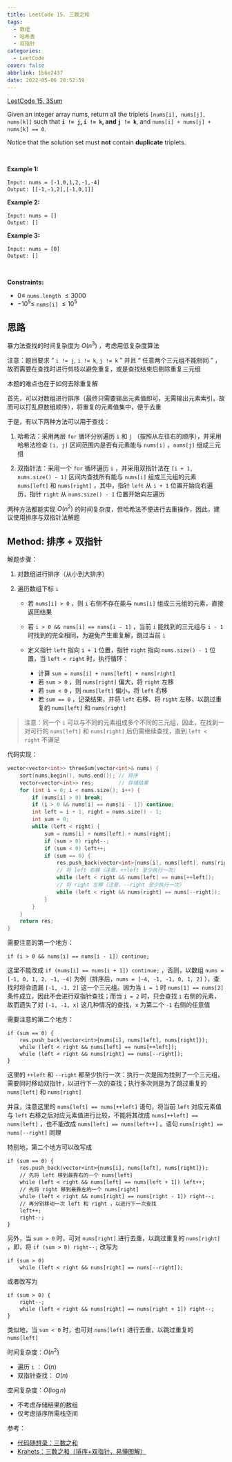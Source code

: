 ```yaml
---
title: LeetCode 15. 三数之和
tags:
  - 数组
  - 哈希表
  - 双指针
categories:
  - LeetCode
cover: false
abbrlink: 1b6e2437
date: 2022-05-06 20:52:59
---
```


[LeetCode 15. 3Sum](https://leetcode-cn.com/problems/3sum/)

Given an integer array nums, return all the triplets `[nums[i], nums[j], nums[k]]` such that **`i != j`, `i != k`, and `j != k`**, and `nums[i] + nums[j] + nums[k] == 0`.

Notice that the solution set must **not** contain **duplicate** triplets.

 

**Example 1:**

    Input: nums = [-1,0,1,2,-1,-4]
    Output: [[-1,-1,2],[-1,0,1]]

**Example 2:**

    Input: nums = []
    Output: []

**Example 3:**

    Input: nums = [0]
    Output: []
 

**Constraints:**

 - $0 \le$ `nums.length` $\le 3000$
 - $- 10^5 \le$ `nums[i]` $\le 10^5$


## 思路

暴力法查找的时间复杂度为 $O(n^3)$ ，考虑用低复杂度算法

注意：题目要求 “ `i != j`, `i != k`, `j != k` ” 并且 “ 任意两个三元组不能相同 ” ，故而需要在查找时进行剪枝以避免重复，或是查找结束后剔除重复三元组

本题的难点也在于如何去除重复解

首先，可以对数组进行排序（最终只需要输出元素值即可，无需输出元素索引，故而可以打乱原数组顺序），将重复的元素值集中，便于去重

于是，有以下两种方法可以用于查找：

1. 哈希法：采用两层 `for` 循环分别遍历 `i` 和 `j` （按照从左往右的顺序），并采用哈希法检查 `[i, j]` 区间范围内是否有元素能与 `nums[i]` ，`nums[j]` 组成三元组

2. 双指针法：采用一个 `for` 循环遍历 `i` ，并采用双指针法在 `[i + 1, nums.size() - 1]` 区间内查找所有能与 `nums[i]` 组成三元组的元素 `nums[left]` 和 `nums[right]` ，其中，指针 `left` 从 `i + 1` 位置开始向右遍历，指针 `right` 从 `nums.size() - 1` 位置开始向左遍历

两种方法都能实现 $O(n^2)$ 的时间复杂度，但哈希法不便进行去重操作，因此，建议使用排序与双指针法解题


[^_^]: 哈希法被注释掉了

    ## Method 1: 排序 + 哈希法

    两层 `for` 循环遍历 `nums[i]` 和 `nums[j]` ，并使用哈希法来确定 `[i, j]` 区间内是否存在值为 `- nums[i] - nums[j]` 的元素

    注意去重

    ```cpp
    vector<vector<int>> threeSum(vector<int>& nums) {
        vector<vector<int>> ans;            // 存放结果
        sort(nums.begin(), nums.end());     // 排序
        // 寻找满足条件的三元组
        for (int i = 0; i < nums.size(); i++) { // 判断 i 右侧元素是否能与 nums[i] 组成三元组
            if (nums[i] > 0) // 最小值大于 0， 不存在可行的三元组
                break;
            if (i > 0 && nums[i] == nums[i - 1]) // nums[i] 与 nums[i - 1] 重复，应跳过（似乎这里也存在某些坑）
                continue;
            unordered_set<int> set;
            for (int j = i + 1; j < nums.size(); j++) { // 判断 i 与 j 之间是否有元素能够与 nums[i] , nums[j] 形成三元组
                if (j > i + 2 && nums[j] == nums[j - 1] && nums[j - 1] == nums[j - 2]) // nums[j] 与 nums[j - 1] , nums[j - 2] 重复，跳过
                    continue;
                int temp = 0 - nums[i] - nums[j];
                if (set.find(temp) != set.end()) {
                    ans.push_back({nums[i], temp, nums[j]});
                    set.erase(temp);
                }
                else
                    set.insert(nums[j]);
            }
        }
        return ans;
    }
    ```

    有几个地方没弄明白

    第一个地方：

        if (j > i + 2 && nums[j] == nums[j - 2])
            continue;
        // nums[j] == nums[j - 2] 等价于 nums[j] == nums[j - 1] && nums[j - 1] == nums[j - 2]

    第二个地方：

        if (set.find(temp) != set.end()) {
            ans.push_back({nums[i], temp, nums[j]});
            set.erase(temp);
        }
        else
            set.insert(nums[j]);

    将第一个地方改为 `if(j > i + 2 && nums[j] == nums[j - 1]) continue;`  时，出现以下结果：

    ![](LeetCode15-三数之和/1.png)

    这是因为，当 `j = 3` 时 `nums[j] == nums[j - 1]` ，执行 `continue` ，跳过了对 `(x, 1, 1)` 的查找

    第二个地方，做以下考虑：
    - 当 `if` 条件满足时，已经确定 `nums[i]` , `temp` 可以和 `nums[j]` 组成三元组，因此  `nums[i]` , `temp` 不可能再跟 `j` 右侧元素组成满足条件的三元组（最终结果不能包含重复的三元组），故而将 `temp` 从 `set` 中剔除
    - 当 `if` 条件不满足时，未找到能与 `nums[i]` , `nums[j]` 组成三元组的 `temp` ，为了能在 `j` 右侧继续寻找满足条件的 `temp` ，需要将 `nums[j]` 插入到 `set` 当中，以使得当前的 `nums[j]` 能被容纳在 `j` 右移之后的查找范围内（即，将当前 `nums[j]` 作为后续的 `j` 所能够查找到的 `temp` 的一个可能值） 

    将第二个地方的 `set.erase(temp);` 删除以后，出现以下情况：

    ![](LeetCode15-三数之和/2.png)

    这是因为，当 `j = 3` 时找到了第一个三元组 `[-2,0,2]` 但未将 `0` 从 `set` 中剔除，而当 `j` 右移一位后，条件 `nums[j] == nums[j - 2]` 不满足，`j = 4` 时也重新在 `set` 中查找到了 `0` （刚好与第一个地方联系上了）

    这里边的细节也太细了吧。。弃了弃了。。

    时间复杂度：$O(n^2)$

    空间复杂度：$O(\log{n})$，这里仅考虑了排序的空间复杂度 $O(\log{n})$ ，忽略了储存结果的空间


## Method: 排序 + 双指针

解题步骤：

1. 对数组进行排序（从小到大排序）

2. 遍历数组下标 `i`

     - 若 `nums[i] > 0` ，则 `i` 右侧不存在能与 `nums[i]` 组成三元组的元素，直接返回结果

     - 若 `i > 0 && nums[i] == nums[i - 1]` ，当前 `i` 能找到的三元组与 `i - 1` 时找到的完全相同，为避免产生重复解，跳过当前 `i`

     - 定义指针 `left` 指向 `i + 1` 位置，指针 `right` 指向 `nums.size() - 1` 位置，当 `left < right` 时，执行循环：
       - 计算 `sum = nums[i] + nums[left] + nums[right]`
       - 若 `sum > 0` ，则 `nums[right]` 偏大，将 `right` 左移
       - 若 `sum < 0` ，则 `nums[left]` 偏小，将 `left` 右移
       - 若 `sum == 0` ，记录结果，并将 `left` 右移、将 `right` 左移，以跳过重复的 `nums[left]` 和 `nums[right]`


> 注意：同一个 `i` 可以与不同的元素组成多个不同的三元组，因此，在找到一对可行的 `nums[left]` 和 `nums[right]` 后仍需继续查找，直到 `left < right` 不满足

代码实现：

```cpp
vector<vector<int>> threeSum(vector<int>& nums) {
    sort(nums.begin(), nums.end()); // 排序
    vector<vector<int>> res;        // 存储结果
    for (int i = 0; i < nums.size(); i++) {
        if (nums[i] > 0) break;
        if (i > 0 && nums[i] == nums[i - 1]) continue;
        int left = i + 1, right = nums.size() - 1;
        int sum = 0;
        while (left < right) {
            sum = nums[i] + nums[left] + nums[right];
            if (sum > 0) right--;
            if (sum < 0) left++;
            if (sum == 0) {
                res.push_back(vector<int>{nums[i], nums[left], nums[right]});
                // 将 left 右移（注意，++left 至少执行一次）
                while (left < right && nums[left] == nums[++left]);
                // 将 right 左移（注意，--right 至少执行一次）
                while (left < right && nums[right] == nums[--right]);
            }
        }
    }
    return res;
}
```

需要注意的第一个地方：

    if (i > 0 && nums[i] == nums[i - 1]) continue;

这里不能改成 `if (nums[i] == nums[i + 1]) continue;` ，否则，以数组 `nums = [-1, 0, 1, 2, -1, -4]` 为例（排序后，`nums = [-4, -1, -1, 0, 1, 2]` ），查找时将会遗漏 `[-1, -1, 2]` 这一个三元组。因为当 `i = 1` 时 `nums[1] == nums[2]` 条件成立，因此不会进行双指针查找；而当 `i = 2` 时，只会查找 `i` 右侧的元素，故而遗失了对 `[-1, -1, x]` 这几种情况的查找，`x` 为第二个 `-1` 右侧的任意值

<!-- 上述的 Method 1 也是类似道理 -->

需要注意的第二个地方：

    if (sum == 0) {
        res.push_back(vector<int>{nums[i], nums[left], nums[right]});
        while (left < right && nums[left] == nums[++left]);
        while (left < right && nums[right] == nums[--right]);
    }

这里的 `++left` 和 `--right` 都至少执行一次：执行一次是因为找到了一个三元组，需要同时移动双指针，以进行下一次的查找；执行多次则是为了跳过重复的 `nums[left]` 和 `nums[right]`

并且，注意这里的 `nums[left] == nums[++left]` 语句，将当前 `left` 对应元素值与 `left` 右移之后对应元素值进行比较，不能将其改成 `nums[++left] == nums[left]` ，也不能改成 `nums[left] == nums[left++]` 。语句 `nums[right] == nums[--right]` 同理

特别地，第二个地方可以改写成

    if (sum == 0) {
        res.push_back(vector<int>{nums[i], nums[left], nums[right]});
        // 先将 left 移到最靠右的一个 nums[left]
        while (left < right && nums[left] == nums[left + 1]) left++;
        // 先将 right 移到最靠左的一个 nums[right]
        while (left < right && nums[right] == nums[right - 1]) right--;
        // 再分别移动一次 left 和 right ，以进行下一次查找
        left++;
        right--;
    }

另外，当 `sum > 0` 时，可对 `nums[right]` 进行去重，以跳过重复的 `nums[right]` ，即，将 `if (sum > 0) right--;` 改写为

    if (sum > 0)
        while (left < right && nums[right] == nums[--right]);

或者改写为

    if (sum > 0) {
        right--;
        while (left < right && nums[right] == nums[right + 1]) right--;
    }

类似地，当 `sum < 0` 时，也可对 `nums[left]` 进行去重，以跳过重复的 `nums[left]`


时间复杂度：$O(n^2)$
 - 遍历 `i` ： $O(n)$
 - 双指针查找： $O(n)$

空间复杂度：$O(\log{n})$
 - 不考虑存储结果的数组
 - 仅考虑排序所需栈空间

参考：
 - [代码随想录：三数之和](https://www.programmercarl.com/0015.%E4%B8%89%E6%95%B0%E4%B9%8B%E5%92%8C.html#%E5%93%88%E5%B8%8C%E8%A7%A3%E6%B3%95)
 - [Krahets：三数之和（排序+双指针，易懂图解）](https://leetcode-cn.com/problems/3sum/solution/3sumpai-xu-shuang-zhi-zhen-yi-dong-by-jyd/)